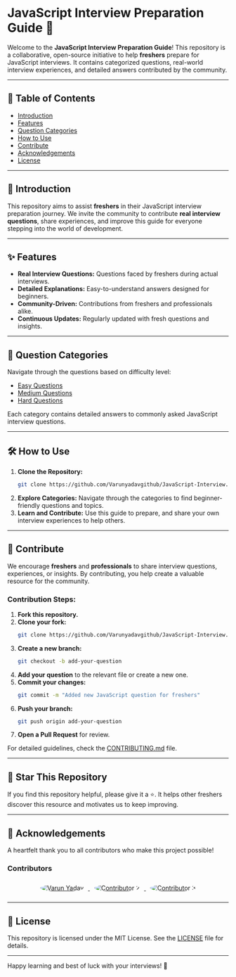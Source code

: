 # JavaScript Interview Preparation Guide 🎯

Welcome to the **JavaScript Interview Preparation Guide**! This repository is a collaborative, open-source initiative to help **freshers** prepare for JavaScript interviews. It contains categorized questions, real-world interview experiences, and detailed answers contributed by the community.

---

## 📖 Table of Contents

- [Introduction](#-introduction)
- [Features](#-features)
- [Question Categories](#-question-categories)
- [How to Use](#%EF%B8%8F-how-to-use)
- [Contribute](#-contribute)
- [Acknowledgements](#-acknowledgements)
- [License](#-license)

---

## 🔰 Introduction

This repository aims to assist **freshers** in their JavaScript interview preparation journey. We invite the community to contribute **real interview questions**, share experiences, and improve this guide for everyone stepping into the world of development.

---

## ✨ Features

- **Real Interview Questions:** Questions faced by freshers during actual interviews.
- **Detailed Explanations:** Easy-to-understand answers designed for beginners.
- **Community-Driven:** Contributions from freshers and professionals alike.
- **Continuous Updates:** Regularly updated with fresh questions and insights.

---

## 📂 Question Categories

Navigate through the questions based on difficulty level:

- [Easy Questions](./Easy/README.md)
- [Medium Questions](./Medium/README.md)
- [Hard Questions](./Hard/README.md)

Each category contains detailed answers to commonly asked JavaScript interview questions.

---

## 🛠️ How to Use

1. **Clone the Repository:**
   ```bash
   git clone https://github.com/Varunyadavgithub/JavaScript-Interview.git
   ```
2. **Explore Categories:** Navigate through the categories to find beginner-friendly questions and topics.
3. **Learn and Contribute:** Use this guide to prepare, and share your own interview experiences to help others.

---

## 🤝 Contribute

We encourage **freshers** and **professionals** to share interview questions, experiences, or insights. By contributing, you help create a valuable resource for the community.

### Contribution Steps:

1. **Fork this repository.**
2. **Clone your fork:**
   ```bash
   git clone https://github.com/Varunyadavgithub/JavaScript-Interview.git
   ```
3. **Create a new branch:**
   ```bash
   git checkout -b add-your-question
   ```
4. **Add your question** to the relevant file or create a new one.
5. **Commit your changes:**
   ```bash
   git commit -m "Added new JavaScript question for freshers"
   ```
6. **Push your branch:**
   ```bash
   git push origin add-your-question
   ```
7. **Open a Pull Request** for review.

For detailed guidelines, check the [CONTRIBUTING.md](./CONTRIBUTING.md) file.

---

## 🌟 Star This Repository

If you find this repository helpful, please give it a ⭐. It helps other freshers discover this resource and motivates us to keep improving.

---

## 🙏 Acknowledgements

A heartfelt thank you to all contributors who make this project possible!

### Contributors

<div align="center">
  <a href="https://github.com/Varunyadavgithub">
    <img src="https://avatars.githubusercontent.com/Varunyadavgithub?s=100" alt="Varun Yadav" title="Varun Yadav" style="border-radius: 50%; margin: 10px;">
  </a>
  <a href="https://github.com/username2">
    <img src="https://avatars.githubusercontent.com/username2?s=100" alt="Contributor 2" title="Contributor 2" style="border-radius: 50%; margin: 10px;">
  </a>
  <a href="https://github.com/username3">
    <img src="https://avatars.githubusercontent.com/username3?s=100" alt="Contributor 3" title="Contributor 3" style="border-radius: 50%; margin: 10px;">
  </a>
</div>

---

## 📜 License

This repository is licensed under the MIT License. See the [LICENSE](./LICENSE) file for details.

---

Happy learning and best of luck with your interviews! 🚀
